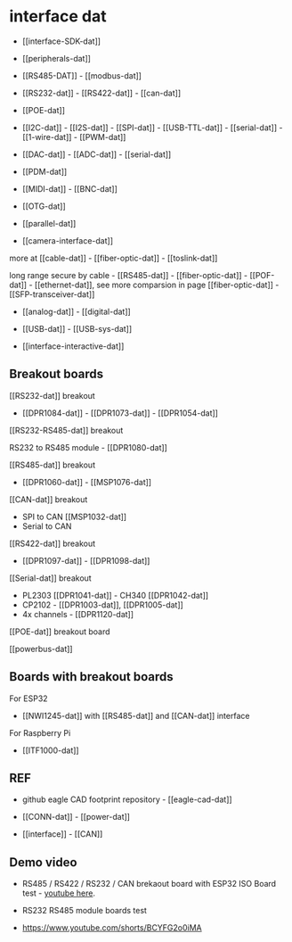 
# interface dat 

- [[interface-SDK-dat]]

- [[peripherals-dat]]

- [[RS485-DAT]] - [[modbus-dat]]

- [[RS232-dat]] - [[RS422-dat]] - [[can-dat]]

- [[POE-dat]]

- [[I2C-dat]] - [[I2S-dat]] - [[SPI-dat]] - [[USB-TTL-dat]] - [[serial-dat]] - [[1-wire-dat]] - [[PWM-dat]]

- [[DAC-dat]] - [[ADC-dat]] - [[serial-dat]] 

- [[PDM-dat]]

- [[MIDI-dat]] - [[BNC-dat]]

- [[OTG-dat]]

- [[parallel-dat]]

- [[camera-interface-dat]]


more at [[cable-dat]] - [[fiber-optic-dat]] - [[toslink-dat]]

long range secure by cable - [[RS485-dat]] - [[fiber-optic-dat]] - [[POF-dat]] - [[ethernet-dat]], see more comparsion in page [[fiber-optic-dat]] - [[SFP-transceiver-dat]]

- [[analog-dat]] - [[digital-dat]]

- [[USB-dat]] - [[USB-sys-dat]]

- [[interface-interactive-dat]]

## Breakout boards 

[[RS232-dat]] breakout

- [[DPR1084-dat]] - [[DPR1073-dat]] - [[DPR1054-dat]]

[[RS232-RS485-dat]] breakout 

RS232 to RS485 module  - [[DPR1080-dat]]

[[RS485-dat]] breakout

- [[DPR1060-dat]] - [[MSP1076-dat]]

[[CAN-dat]] breakout

- SPI to CAN [[MSP1032-dat]]
- Serial to CAN 


[[RS422-dat]] breakout 

- [[DPR1097-dat]] - [[DPR1098-dat]]

[[Serial-dat]] breakout 

- PL2303 [[DPR1041-dat]] - CH340 [[DPR1042-dat]]
- CP2102 - [[DPR1003-dat]], [[DPR1005-dat]]
- 4x channels - [[DPR1120-dat]]


[[POE-dat]] breakout board 

[[powerbus-dat]]


## Boards with breakout boards

For ESP32
- [[NWI1245-dat]] with [[RS485-dat]] and [[CAN-dat]] interface

For Raspberry Pi 
- [[ITF1000-dat]]



## REF 

- github eagle CAD footprint repository - [[eagle-cad-dat]]

- [[CONN-dat]] - [[power-dat]]

- [[interface]] - [[CAN]]


## Demo video 

- RS485 / RS422 / RS232 / CAN brekaout board with ESP32 ISO Board test - [youtube here](https://www.youtube.com/watch?v=ea_zn8Yjx-0&t=3s&ab_channel=Electrodragon).

- RS232 RS485 module boards test
- https://www.youtube.com/shorts/BCYFG2o0iMA


